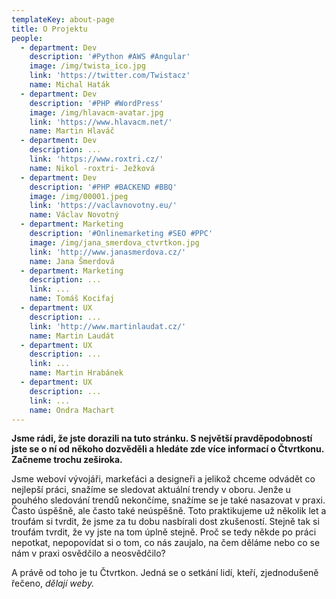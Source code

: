 ```yaml
---
templateKey: about-page
title: O Projektu
people:
  - department: Dev
    description: '#Python #AWS #Angular'
    image: /img/twista_ico.jpg
    link: 'https://twitter.com/Twistacz'
    name: Michal Haták
  - department: Dev
    description: '#PHP #WordPress'
    image: /img/hlavacm-avatar.jpg
    link: 'https://www.hlavacm.net/'
    name: Martin Hlaváč
  - department: Dev
    description: ...
    link: 'https://www.roxtri.cz/'
    name: Nikol -roxtri- Ježková
  - department: Dev
    description: '#PHP #BACKEND #BBQ'
    image: /img/00001.jpeg
    link: 'https://vaclavnovotny.eu/'
    name: Václav Novotný
  - department: Marketing
    description: '#Onlinemarketing #SEO #PPC'
    image: /img/jana_smerdova_ctvrtkon.jpg
    link: 'http://www.janasmerdova.cz/'
    name: Jana Šmerdová
  - department: Marketing
    description: ...
    link: ...
    name: Tomáš Kocifaj
  - department: UX
    description: ...
    link: 'http://www.martinlaudat.cz/'
    name: Martin Laudát
  - department: UX
    description: ...
    link: ...
    name: Martin Hrabánek
  - department: UX
    description: ...
    link: ...
    name: Ondra Machart
---
```

**Jsme rádi, že jste dorazili na tuto stránku. S největší pravděpodobností jste se o ní od někoho dozvěděli a hledáte zde více informací o Čtvrtkonu. Začneme trochu zeširoka.**

Jsme weboví vývojáři, markeťáci a designeři a jelikož chceme odvádět co nejlepší práci, snažíme se sledovat aktuální trendy v oboru. Jenže u pouhého sledování trendů nekončíme, snažíme se je také nasazovat v praxi. Často úspěšně, ale často také neúspěšně. Toto praktikujeme už několik let a troufám si tvrdit, že jsme za tu dobu nasbírali dost zkušeností. Stejně tak si troufám tvrdit, že vy jste na tom úplně stejně. Proč se tedy někde po práci nepotkat, nepopovídat si o tom, co nás zaujalo, na čem děláme nebo co se nám v praxi osvědčilo a neosvědčilo?

A právě od toho je tu Čtvrtkon. Jedná se o setkání lidí, kteří, zjednodušeně řečeno, _dělají weby._

